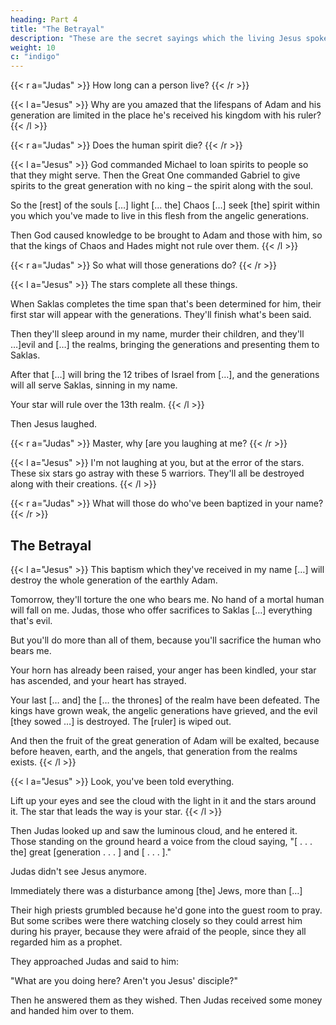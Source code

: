 ```yaml
---
heading: Part 4
title: "The Betrayal" 
description: "These are the secret sayings which the living Jesus spoke and which Didymos Judas Thomas wrote down."
weight: 10
c: "indigo"
---
```




{{< r a="Judas" >}}
How long can a person live?
{{< /r >}}


{{< l a="Jesus" >}}
Why are you amazed that the lifespans of Adam and his generation are limited in the place he's received his kingdom with his ruler?
{{< /l >}}

{{< r a="Judas" >}}
Does the human spirit die?
{{< /r >}}

{{< l a="Jesus" >}}
God commanded Michael to loan spirits to people so that they might serve. Then the Great One commanded Gabriel to give spirits to the great generation with no king – the spirit along with the soul. 

So the [rest] of the souls […] light [… the] Chaos […] seek [the] spirit within you which you've made to live in this flesh from the angelic generations. 

Then God caused knowledge to be brought to Adam and those with him, so that the kings of Chaos and Hades might not rule over them.
{{< /l >}}

{{< r a="Judas" >}}
So what will those generations do?
{{< /r >}}

{{< l a="Jesus" >}}
The stars complete all these things. 

When Saklas completes the time span that's been determined for him, their first star will appear with the generations. They'll finish what's been said. 

Then they'll sleep around in my name, murder their children, and they'll …]evil and […] the realms, bringing the generations and presenting them to Saklas. 

After that […] will bring the 12 tribes of Israel from […], and the generations will all serve Saklas, sinning in my name. 

Your star will rule over the 13th realm.
{{< /l >}}


Then Jesus laughed.

{{< r a="Judas" >}}
Master, why [are you laughing at me?
{{< /r >}}

{{< l a="Jesus" >}}
I'm not laughing at you, but at the error of the stars. These six stars go astray with these 5 warriors. They'll all be destroyed along with their creations.
{{< /l >}}

{{< r a="Judas" >}}
What will those do who've been baptized in your name?
{{< /r >}}

 

## The Betrayal

{{< l a="Jesus" >}}
This baptism which they've received in my name […] will destroy the whole generation of the earthly Adam. 

Tomorrow, they'll torture the one who bears me. No hand of a mortal human will fall on me. Judas, those who offer sacrifices to Saklas […] everything that's evil. 

But you'll do more than all of them, because you'll sacrifice the human who bears me. 

Your horn has already been raised, your anger has been kindled, your star has ascended, and your heart has strayed.

Your last [… and] the [… the thrones] of the realm have been defeated. The kings have grown weak, the angelic generations have grieved, and the evil [they sowed …] is destroyed. The [ruler] is wiped out.

And then the fruit of the great generation of Adam will be exalted, because before heaven, earth, and the angels, that generation from the realms exists. 
{{< /l >}}

{{< l a="Jesus" >}}
Look, you've been told everything. 

Lift up your eyes and see the cloud with the light in it and the stars around it. The star that leads the way is your star.
{{< /l >}}

Then Judas looked up and saw the luminous cloud, and he entered it. Those standing on the ground heard a voice from the cloud saying, "[ . . . the] great [generation . . . ] and [ . . . ]." 

Judas didn't see Jesus anymore.

Immediately there was a disturbance among [the] Jews, more than […] 

Their high priests grumbled because he'd gone into the guest room to pray. But some scribes were there watching closely so they could arrest him during his prayer, because they were afraid of the people, since they all regarded him as a prophet.


They approached Judas and said to him:

"What are you doing here? Aren't you Jesus' disciple?"

Then he answered them as they wished. Then Judas received some money and handed him over to them.
